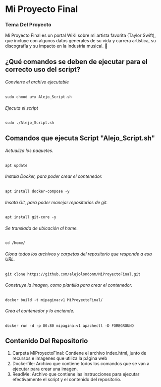 # Mi Proyecto Final
### Tema Del Proyecto
Mi Proyecto Final es un portal WiKi sobre mi artista favorita (Taylor Swift), que incluye con algunos datos generales de su vida y carrera artística, su discografía y su impacto en la industria musical. :minidisc: 

## ¿Qué comandos se deben de ejecutar para el correcto uso del script?
###### Convierte el archivo ejecutable
```
sudo chmod u+x Alejo_Script.sh
```
###### Ejecuta el script
```
sudo ./Alejo_Script.sh
```

## Comandos que ejecuta Script "Alejo_Script.sh"

###### Actualiza los paquetes. 
`apt update`

###### Instala Docker, para poder crear el contenedor.
`apt install docker-compose -y`

###### Insata Git, para poder manejar repositorios de git.
`apt install git-core -y`

###### Se translada de ubicación al home.
`cd /home/`

###### Clona todos los archivos y carpetas del repositorio que responde a esa URL.
`git clone https://github.com/alejolondonm/MiProyectoFinal.git`

###### Construye la imagen, como plantilla para crear el contenedor.
`docker build -t mipagina:v1 MiProyectoFinal/`

###### Crea el contenedor y lo enciende.
`docker run -d -p 80:80 mipagina:v1 apachectl -D FOREGROUND`

## Contenido Del Repositorio
1. Carpeta MiProyectoFinal: Contiene el archivo index.html, junto de recursos e imagenes que utiliza la página web
2. Dockerfile: Archivo que contiene todos los comandos que se van a ejecutar para crear una imagen.
3. ReadMe: Archivo que contiene las instrucciones para ejecutar efectivamente el script y el contenido del repositorio.
